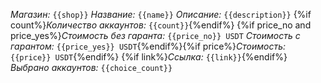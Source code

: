 *Магазин:* `{{shop}}`
*Название:* `{{name}}`
*Описание:* `{{description}}`
{%if count%}*Количество аккаунтов:* `{{count}}`{%endif%}
{%if price_no and price_yes%}*Стоимость без гаранта:* `{{price_no}} USDT`
*Стоимость с гарантом:* `{{price_yes}} USDT`{%endif%}{%if price%}*Стоимость:* `{{price}} USDT`{%endif%}
{%if link%}*Ссылка:* `{{link}}`{%endif%}
*Выбрано аккаунтов:* `{{choice_count}}`